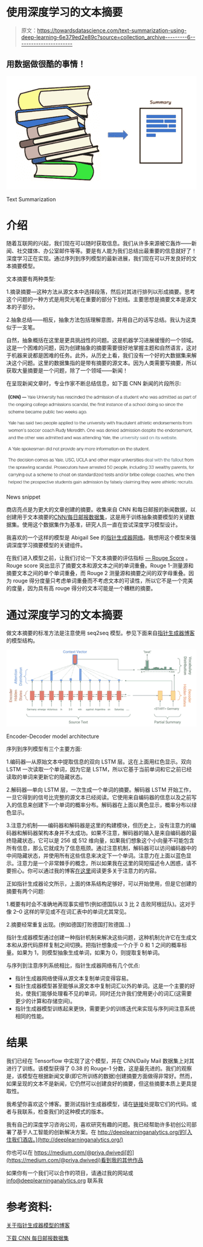 # 使用深度学习的文本摘要

> 原文：<https://towardsdatascience.com/text-summarization-using-deep-learning-6e379ed2e89c?source=collection_archive---------6----------------------->

## 用数据做很酷的事情！

![](img/0d8fae43903a2605d3a1182363747949.png)

Text Summarization

# 介绍

随着互联网的兴起，我们现在可以随时获取信息。我们从许多来源被它轰炸——新闻、社交媒体、办公室邮件等等。要是有人能为我们总结出最重要的信息就好了！深度学习正在实现。通过序列到序列模型的最新进展，我们现在可以开发良好的文本摘要模型。

文本摘要有两种类型:

1.摘录摘要—这种方法从源文本中选择段落，然后对其进行排列以形成摘要。思考这个问题的一种方式是用荧光笔在重要的部分下划线。主要思想是摘要文本是源文本的子部分。

2.抽象总结——相反，抽象方法包括理解意图，并用自己的话写总结。我认为这类似于一支笔。

自然，抽象概括在这里是更具挑战性的问题。这是机器学习进展缓慢的一个领域。这是一个困难的问题，因为创建抽象的摘要需要很好地掌握主题和自然语言，这对于机器来说都是困难的任务。此外，从历史上看，我们没有一个好的大数据集来解决这个问题。这里的数据集指的是带有摘要的源文本。因为人类需要写摘要，所以获取大量摘要是一个问题，除了一个领域——新闻！

在呈现新闻文章时，专业作家不断总结信息，如下面 CNN 新闻的片段所示:

![](img/276c75370d61479a79c76aca973df2d6.png)

News snippet

商店亮点是为更大的文章创建的摘要。收集来自 CNN 和每日邮报的新闻数据，以创建用于文本摘要的[CNN/每日邮报数据集](https://github.com/abisee/cnn-dailymail)，这是用于训练抽象摘要模型的关键数据集。使用这个数据集作为基准，研究人员一直在尝试深度学习模型设计。

我喜欢的一个这样的模型是 Abigail See 的[指针生成器网络](https://arxiv.org/abs/1704.04368)。我想用这个模型来强调深度学习摘要模型的关键组件。

在我们进入模型之前，让我们讨论一下文本摘要的评估指标 [— Rouge Score](https://en.wikipedia.org/wiki/ROUGE_(metric)) 。Rouge score 突出显示了摘要文本和源文本之间的单词重叠。Rouge 1-测量源和摘要文本之间的单个单词重叠，而 Rouge 2 测量源和摘要之间的双字母重叠。因为 rouge 得分度量只考虑单词重叠而不考虑文本的可读性，所以它不是一个完美的度量，因为具有高 rouge 得分的文本可能是一个糟糕的摘要。

# 通过深度学习的文本摘要

做文本摘要的标准方法是注意使用 seq2seq 模型。参见下面来自[指针生成器博客](http://www.abigailsee.com/2017/04/16/taming-rnns-for-better-summarization.html)的模型结构。

![](img/f5458914bfc37da88665196fc3a1eb15.png)

Encoder-Decoder model architecture

序列到序列模型有三个主要方面:

1.编码器—从原始文本中提取信息的双向 LSTM 层。这在上面用红色显示。双向 LSTM 一次读取一个单词，因为它是 LSTM，所以它基于当前单词和它之前已经读取的单词来更新它的隐藏状态。

2.解码器—单向 LSTM 层，一次生成一个单词的摘要。解码器 LSTM 开始工作，一旦它得到的信号比完整的源文本已经阅读。它使用来自编码器的信息以及之前写入的信息来创建下一个单词的概率分布。解码器在上面以黄色显示，概率分布以绿色显示。

3.注意力机制——编码器和解码器是这里的构建模块，但历史上，没有注意力的编码器和解码器架构本身并不太成功。如果不注意，解码器的输入是来自编码器的最终隐藏状态，它可以是 256 或 512 维向量，如果我们想象这个小向量不可能包含所有信息，那么它就成为了信息瓶颈。通过注意机制，解码器可以访问编码器中的中间隐藏状态，并使用所有这些信息来决定下一个单词。注意力在上面以蓝色显示。注意力是一个非常棘手的概念，所以如果我在这里的简短描述令人困惑，请不要担心。你可以通过我的博客[在这里](/nlp-building-a-question-answering-model-ed0529a68c54)阅读更多关于注意力的内容。

正如指针生成器论文所示，上面的体系结构足够好，可以开始使用，但是它创建的摘要有两个问题:

1.概要有时会不准确地再现事实细节(例如德国队以 3 比 2 击败阿根廷队)。这对于像 2–0 这样的罕见或不在词汇表中的单词尤其常见。

2.摘要经常重复出现。(例如德国打败德国打败德国…)

指针生成器模型通过创建一种指针机制来解决这些问题，这种机制允许它在生成文本和从源代码原样复制之间切换。把指针想象成一个介于 0 和 1 之间的概率标量。如果为 1，则模型抽象生成单词，如果为 0，则提取复制单词。

与序列到注意序列系统相比，指针生成器网络有几个优点:

*   指针生成器网络使得从源文本复制单词变得容易。
*   指针生成器模型甚至能够从源文本中复制词汇以外的单词。这是一个主要的好处，使我们能够处理看不见的单词，同时还允许我们使用更小的词汇(这需要更少的计算和存储空间)。
*   指针生成器模型训练起来更快，需要更少的训练迭代来实现与序列间注意系统相同的性能。

# 结果

我们已经在 Tensorflow 中实现了这个模型，并在 CNN/Daily Mail 数据集上对其进行了训练。该模型获得了 0.38 的 Rouge-1 分数，这是最先进的。我们的观察是，该模型在根据新闻文章(即它所训练的数据)创建摘要方面做得非常好。然而，如果呈现的文本不是新闻，它仍然可以创建良好的摘要，但这些摘要本质上更具提取性。

我希望你喜欢这个博客。要测试指针生成器模型，请在[链接](https://github.com/abisee/pointer-generator)处提取它们的代码。或者与我联系，检查我们的这种模式的版本。

我有自己的深度学习咨询公司，喜欢研究有趣的问题。我已经帮助许多初创公司部署了基于人工智能的创新解决方案。在 http://deeplearninganalytics.org/的[入住我们酒店。](http://deeplearninganalytics.org/)

你也可以在 https://medium.com/@priya.dwivedi[的](https://medium.com/@priya.dwivedi)看到我的其他作品

如果你有一个我们可以合作的项目，请通过我的网站或 info@deeplearninganalytics.org 联系我

# 参考资料:

[关于指针生成器模型的博客](http://www.abigailsee.com/2017/04/16/taming-rnns-for-better-summarization.html)

[下载 CNN 每日邮报数据集](https://machinelearningmastery.com/prepare-news-articles-text-summarization/)